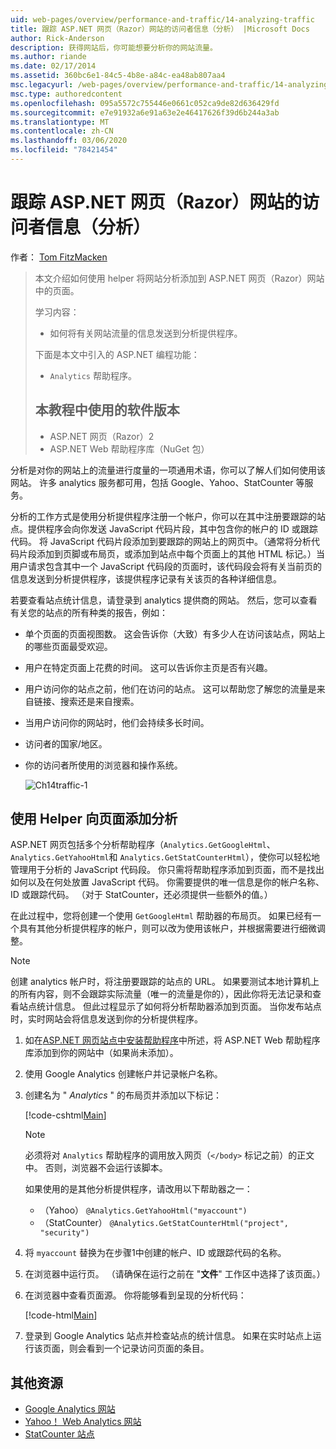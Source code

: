```yaml
---
uid: web-pages/overview/performance-and-traffic/14-analyzing-traffic
title: 跟踪 ASP.NET 网页（Razor）网站的访问者信息（分析） |Microsoft Docs
author: Rick-Anderson
description: 获得网站后，你可能想要分析你的网站流量。
ms.author: riande
ms.date: 02/17/2014
ms.assetid: 360bc6e1-84c5-4b8e-a84c-ea48ab807aa4
msc.legacyurl: /web-pages/overview/performance-and-traffic/14-analyzing-traffic
msc.type: authoredcontent
ms.openlocfilehash: 095a5572c755446e0661c052ca9de82d636429fd
ms.sourcegitcommit: e7e91932a6e91a63e2e46417626f39d6b244a3ab
ms.translationtype: MT
ms.contentlocale: zh-CN
ms.lasthandoff: 03/06/2020
ms.locfileid: "78421454"
---
```

# <a name="tracking-visitor-information-analytics-for-an-aspnet-web-pages-razor-site"></a>跟踪 ASP.NET 网页（Razor）网站的访问者信息（分析）

作者： [Tom FitzMacken](https://github.com/tfitzmac)

> 本文介绍如何使用 helper 将网站分析添加到 ASP.NET 网页（Razor）网站中的页面。
> 
> 学习内容：
> 
> - 如何将有关网站流量的信息发送到分析提供程序。
> 
> 下面是本文中引入的 ASP.NET 编程功能：
> 
> - `Analytics` 帮助程序。
>   
> 
> ## <a name="software-versions-used-in-the-tutorial"></a>本教程中使用的软件版本
> 
> 
> - ASP.NET 网页（Razor）2
> - ASP.NET Web 帮助程序库（NuGet 包）

分析是对你的网站上的流量进行度量的一项通用术语，你可以了解人们如何使用该网站。 许多 analytics 服务都可用，包括 Google、Yahoo、StatCounter 等服务。

分析的工作方式是使用分析提供程序注册一个帐户，你可以在其中注册要跟踪的站点。提供程序会向你发送 JavaScript 代码片段，其中包含你的帐户的 ID 或跟踪代码。 将 JavaScript 代码片段添加到要跟踪的网站上的网页中。（通常将分析代码片段添加到页脚或布局页，或添加到站点中每个页面上的其他 HTML 标记。）当用户请求包含其中一个 JavaScript 代码段的页面时，该代码段会将有关当前页的信息发送到分析提供程序，该提供程序记录有关该页的各种详细信息。

若要查看站点统计信息，请登录到 analytics 提供商的网站。 然后，您可以查看有关您的站点的所有种类的报告，例如：

- 单个页面的页面视图数。 这会告诉你（大致）有多少人在访问该站点，网站上的哪些页面最受欢迎。
- 用户在特定页面上花费的时间。 这可以告诉你主页是否有兴趣。
- 用户访问你的站点之前，他们在访问的站点。 这可以帮助您了解您的流量是来自链接、搜索还是来自搜索。
- 当用户访问你的网站时，他们会持续多长时间。
- 访问者的国家/地区。
- 你的访问者所使用的浏览器和操作系统。

    ![Ch14traffic-1](14-analyzing-traffic/_static/image1.jpg)

## <a name="using-a-helper-to-add-analytics-to-a-page"></a>使用 Helper 向页面添加分析

ASP.NET 网页包括多个分析帮助程序（`Analytics.GetGoogleHtml`、`Analytics.GetYahooHtml`和 `Analytics.GetStatCounterHtml`），使你可以轻松地管理用于分析的 JavaScript 代码段。 你只需将帮助程序添加到页面，而不是找出如何以及在何处放置 JavaScript 代码。 你需要提供的唯一信息是你的帐户名称、ID 或跟踪代码。 （对于 StatCounter，还必须提供一些额外的值。）

在此过程中，您将创建一个使用 `GetGoogleHtml` 帮助器的布局页。 如果已经有一个具有其他分析提供程序的帐户，则可以改为使用该帐户，并根据需要进行细微调整。

> [!NOTE]
> 创建 analytics 帐户时，将注册要跟踪的站点的 URL。 如果要测试本地计算机上的所有内容，则不会跟踪实际流量（唯一的流量是你的），因此你将无法记录和查看站点统计信息。 但此过程显示了如何将分析帮助器添加到页面。 当你发布站点时，实时网站会将信息发送到你的分析提供程序。

1. 如在[ASP.NET 网页站点中安装帮助程序](https://go.microsoft.com/fwlink/?LinkId=252372)中所述，将 ASP.NET Web 帮助程序库添加到你的网站中（如果尚未添加）。
2. 使用 Google Analytics 创建帐户并记录帐户名称。
3. 创建名为 " *Analytics* " 的布局页并添加以下标记：

    [!code-cshtml[Main](14-analyzing-traffic/samples/sample1.cshtml)]

    > [!NOTE]
    > 必须将对 `Analytics` 帮助程序的调用放入网页（`</body>` 标记之前）的正文中。 否则，浏览器不会运行该脚本。

    如果使用的是其他分析提供程序，请改用以下帮助器之一：

    - （Yahoo） `@Analytics.GetYahooHtml("myaccount")`
    - （StatCounter） `@Analytics.GetStatCounterHtml("project", "security")`
4. 将 `myaccount` 替换为在步骤1中创建的帐户、ID 或跟踪代码的名称。
5. 在浏览器中运行页。 （请确保在运行之前在 "**文件**" 工作区中选择了该页面。）
6. 在浏览器中查看页面源。 你将能够看到呈现的分析代码：

    [!code-html[Main](14-analyzing-traffic/samples/sample2.html)]
7. 登录到 Google Analytics 站点并检查站点的统计信息。 如果在实时站点上运行该页面，则会看到一个记录访问页面的条目。

<a id="Additional_Resources"></a>
## <a name="additional-resources"></a>其他资源

- [Google Analytics 网站](https://www.google.com/analytics/)
- [Yahoo！ Web Analytics 网站](http://help.yahoo.com/l/us/yahoo/ywa/)
- [StatCounter 站点](http://statcounter.com/)

